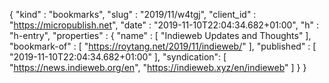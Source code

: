 {
  "kind" : "bookmarks",
  "slug" : "2019/11/w4tgj",
  "client_id" : "https://micropublish.net",
  "date" : "2019-11-10T22:04:34.682+01:00",
  "h" : "h-entry",
  "properties" : {
    "name" : [ "Indieweb Updates and Thoughts" ],
    "bookmark-of" : [ "https://roytang.net/2019/11/indieweb/" ],
    "published" : [ "2019-11-10T22:04:34.682+01:00" ],
    "syndication": [
      "https://news.indieweb.org/en",
      "https://indieweb.xyz/en/indieweb"
    ]
  }
}
